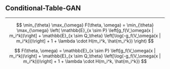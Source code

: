 ## Conditional-Table-GAN

---



$$ 
\min_{\theta} \max_{\omega} F(\theta, \omega) = \min_{\theta} \max_{\omega} \left( \mathbb{E}_{x \sim P} \left[g_f(V_\omega(x | m_i^k))\right] + \mathbb{E}_{x \sim Q_\theta} \left[\log(-g_f(V_\omega(x | m_i^k)))\right] + 1 + \lambda \cdot H(m_i^k, \hat{m_i^k}) \right) 
$$


$$ 
F(\theta, \omega) = \mathbb{E}_{x \sim P} \left[g_f(V_\omega(x | m_i^k))\right] + \mathbb{E}_{x \sim Q_\theta} \left[\log(-g_f(V_\omega(x | m_i^k)))\right] + 1 + \lambda \cdot H(m_i^k, \hat{m_i^k}) 
$$
